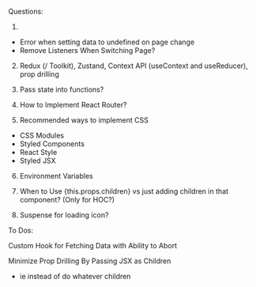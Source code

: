 Questions:

1.

- Error when setting data to undefined on page change
- Remove Listeners When Switching Page?

2. Redux (/ Toolkit), Zustand, Context API (useContext and useReducer), prop drilling

3. Pass state into functions?

4. How to Implement React Router?

5. Recommended ways to implement CSS

- CSS Modules
- Styled Components
- React Style
- Styled JSX

6. Environment Variables

7. When to Use {this.props.children} vs just adding children in that component? (Only for HOC?)

8. Suspense for loading icon?

To Dos:

Custom Hook for Fetching Data with Ability to Abort

Minimize Prop Drilling By Passing JSX as Children

- ie instead of <Inputs /> do <Inputs>whatever children</Inputs>
